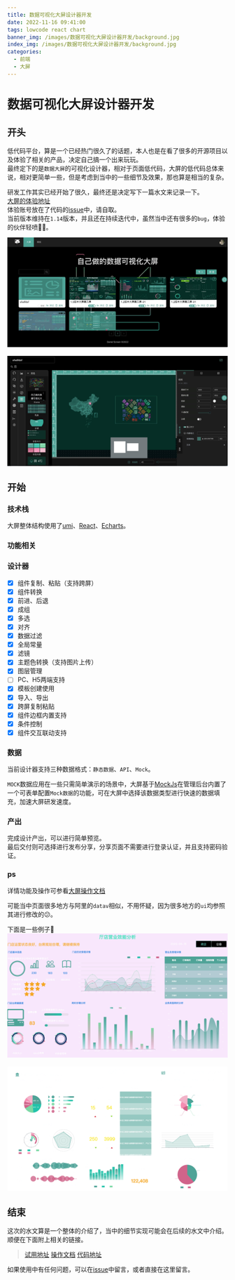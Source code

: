 ```yaml
---
title: 数据可视化大屏设计器开发
date: 2022-11-16 09:41:00
tags: lowcode react chart 
banner_img: /images/数据可视化大屏设计器开发/background.jpg
index_img: /images/数据可视化大屏设计器开发/background.jpg
categories: 
  - 前端  
  - 大屏
---
```


# 数据可视化大屏设计器开发

## 开头
低代码平台，算是一个已经热门很久了的话题，本人也是在看了很多的开源项目以及体验了相关的产品，决定自己搞一个出来玩玩。  
最终定下的是`数据大屏`的可视化设计器，相对于页面低代码，大屏的低代码总体来说，相对更简单一些，但是考虑到当中的一些细节及效果，那也算是相当的复杂。  

研发工作其实已经开始了很久，最终还是决定写下一篇水文来记录一下。  
[大屏的体验地址](http://47.97.27.23/api/backend/screen/index.html)  
体验账号放在了代码的[issue](https://github.com/food-billboard/create-chart/issues/2)中，请自取。  
当前版本维持在`1.14`版本，并且还在持续迭代中，虽然当中还有很多的`bug`，体验的伙伴轻喷🙏🏻。    

<img src="/images/数据可视化大屏设计器开发/screenshoot-4.jpg" />
<br/>
<br/>
<img src="/images/数据可视化大屏设计器开发/screenshoot-5.jpg" />

## 开始

### 技术栈  
大屏整体结构使用了[umi](https://github.com/umijs/umi)、[React](https://github.com/facebook/react)、[Echarts](https://github.com/apache/echarts)。  

### 功能相关  

### 设计器
- [x] 组件复制、粘贴（支持跨屏）    
- [x] 组件转换  
- [x] 前进、后退  
- [x] 成组  
- [x] 多选  
- [x] 对齐  
- [x] 数据过滤  
- [x] 全局常量  
- [x] 滤镜  
- [x] 主题色转换（支持图片上传）    
- [x] 图层管理  
- [ ] PC、H5两端支持
- [x] 模板创建使用  
- [x] 导入、导出  
- [x] 跨屏复制粘贴  
- [x] 组件边框内置支持  
- [x] 条件控制  
- [x] 组件交互联动支持  

### 数据  
当前设计器支持三种数据格式：`静态数据`、`API`、`Mock`。     

`MOCK`数据应用在一些只需简单演示的场景中，大屏基于[MockJs](https://github.com/nuysoft/Mock)在管理后台内置了一个可表单配置`Mock数据`的功能，可在大屏中选择该数据类型进行快速的数据填充，加速大屏研发速度。  

### 产出  

完成设计产出，可以进行简单预览。  
最后交付则可选择进行发布分享，分享页面不需要进行登录认证，并且支持密码验证。  

### ps  

详情功能及操作可参看[大屏操作文档](http://47.97.27.23/api/backend/create-chart-docs/index.html)  

可能当中页面很多地方与阿里的`datav`相似，不用怀疑，因为很多地方的`ui`均参照其进行修改的😕。    

下面是一些例子🌰   
<img src="/images/数据可视化大屏设计器开发/screenshoot-1.png" />
<br/>
<br/>
<img src="/images/数据可视化大屏设计器开发/screenshoot-2.png" />

## 结束 
这次的水文算是一个整体的介绍了，当中的细节实现可能会在后续的水文中介绍。   
顺便在下面附上相关的链接。  
> [试用地址](http://47.97.27.23/api/backend/screen/index.html)
[操作文档](http://47.97.27.23/api/backend/create-chart-docs/index.html)
[代码地址](https://github.com/food-billboard/create-chart)   

如果使用中有任何问题，可以在[issue](https://github.com/food-billboard/create-chart/issues)中留言，或者直接在这里留言。  